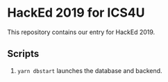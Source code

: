 # HackEd 2019 for ICS4U
This repository contains our entry for HackEd 2019.

## Scripts
1. `yarn dbstart` launches the database and backend.

